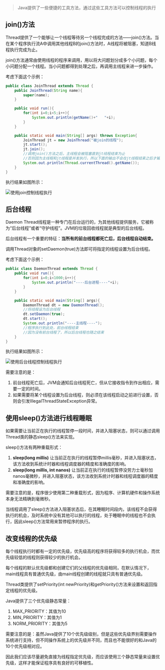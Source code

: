 > Java提供了一些便捷的工具方法，通过这些工具方法可以控制线程的执行

## join()方法

Thread提供了一个能够让一个线程等待另一个线程完成的方法——join()方法。当在某个程序执行流A中调用其他线程B的join()方法时，A线程将被阻塞，知道B线程执行完成为止。

join()方法通常由使用线程的程序来调用，用以将大问题划分成多个小问题，每个小问题分配一个线程。当小问题都得到处理之后，再调用主线程来进一步操作。

考虑下面这个示例：
```java
public class JoinThread extends Thread {
    public JoinThread(String name){
        super(name);
    }

    public void run(){
        for(int i=0;i<5;i++){
            System.out.println(getName()+"   "+i);
        }
    }

    public static void main(String[] args) throws Exception{
        JoinThread jt = new JoinThread("被join的线程");
        jt.start();
        jt.join();
        //调用join()方法之后，主线程会被阻塞直到jt线程结束为止
        //否则因为主线程和jt线程是并发执行，所以下面的输出不会在jt线程结束之后才输出
        System.out.println(Thread.currentThread().getName());
    }
}
```

执行结果如图所示：

![使用join控制线程执行](https://www.amoshuang.com/wp-content/uploads/2018/10/Threadresult.png)

## 后台线程
Daemon Thread线程是一种专门在后台运行的，为其他线程提供服务，它被称为“后台线程”或者“守护线程”。JVM的垃圾回收线程就是典型的后台线程。

后台线程有一个重要的特征：**当所有的前台线程都死亡后，后台线程自动结束。**

调用Thread对象的setDaemon(true)方法即可将指定的线程设置为后台线程。

考虑下面这个示例：
```java
public class DaemonThread extends Thread {
    public void run(){
        for(int i=0;i<1000;i++){
            System.out.println("----后台进程----"+i);
        }
    }

    public static void main(String[] args){
        DaemonThread dt = new DaemonThread();
        //将线程设为后台线程
        dt.setDaemon(true);
        dt.start();
        System.out.println("----主线程----");
        //程序执行到此处，前台线程结束
        //因为没有前台线程了，所以后台线程也随之结束
    }
}
```

执行结果如图所示：

![使用后台线程控制线程执行
](https://www.amoshuang.com/wp-content/uploads/2018/10/使用后台线程控制线程执行.png)

需要注意的是：

1. 前台线程死亡后，JVM会通知后台线程死亡，但从它接收指令到作出相应，需要一定的时间。
2. 如果需要将某个线程设置为后台线程，则必须在该线程启动之前进行设置，否则会引发IllegalThreadStateException异常。

## 使用sleep()方法进行线程睡眠

如果需要让当前正在执行的线程暂停一段时间，并进入阻塞状态，则可以通过调用Thread类的静态sleep()方法来实现。

sleep()方法有两种重载形式：

1. **sleep(long millis)** 让当前正在执行的线程暂停millis毫秒，并进入阻塞状态，该方法收到系统计时器和线程调度器的精度和准确度的影响。
2. **sleep(long millis, int nanos)** 让当前正在执行的线程暂停没劳力士毫秒加nanos毫微秒，并进入阻塞状态，该方法收到系统计时器和线程调度器的精度和准确度的影响。

需要注意的是，程序很少使用第二种重载形式，因为程序、计算机硬件和操作系统本身无法精确到毫微秒。

当线程调用了sleep()方法进入阻塞状态后，在其睡眠时间段内，该线程不会获得执行的机会，及时系统中没有其他可以执行的线程，处于睡眠中的线程也不会执行，因此sleep()方法常用来暂停程序的执行。

## 改变线程的优先级

每个线程执行时都有一定的优先级，优先级高的程序将获得较多的执行机会，而优先级较低的线程则获得较少的执行机会。

每个线程的默认优先级都和创建它们的父线程的优先级相同，在默认情况下，main线程具有普通优先级，由main线程创建的线程就只具有普通优先级。

Thread类提供了setPriority(int newPriority)和getPriority()方法来设置和返回指定线程的优先级。

Java提供了三个优先级静态常量：
1. MAX_PRIORITY：其值为10
2. MIN_PRIORITY：其值为1
3. NORM_PRIORITY：其值为5

需要注意的是：虽然Java提供了10个优先级级别，但是这些优先级界别需要操作系统进行支持，但不同操作系统上的优先级并不同，而且也不能很好的和Java的10个优先级相对应。

因此我们应该尽量避免直接为线程指定优先级，而应该使用三个静态常量来设置优先级，这样才能保证程序具有良好的可移植性。
